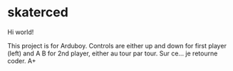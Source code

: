 # skaterced

Hi world!

This project is for Arduboy. Controls are either up and down for first player (left) and A B for 2nd player, either au tour par tour. Sur ce... je retourne coder. A+
